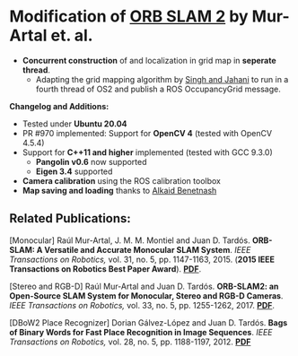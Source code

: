 # Modification of [ORB SLAM 2](https://github.com/raulmur/ORB_SLAM2) by Mur-Artal et. al.

* **Concurrent construction** of and localization in grid map in **seperate thread**.   
  * Adapting the grid mapping algorithm by [Singh and Jahani](https://github.com/abhineet123/ORB_SLAM2) to run in a fourth thread of OS2 and publish a ROS OccupancyGrid message.

**Changelog and Additions:**

* Tested under **Ubuntu 20.04**
* PR #970 implemented: Support for **OpenCV 4** (tested with OpenCV 4.5.4)
* Support for **C++11 and higher** implemented (tested with GCC 9.3.0)
  * **Pangolin v0.6** now supported
  * **Eigen 3.4** supported
* **Camera calibration** using the ROS calibration toolbox 
* **Map saving and loading** thanks to [Alkaid Benetnash]("https://github.com/Alkaid-Benetnash/ORB_SLAM2")

## Related Publications:

[Monocular] Raúl Mur-Artal, J. M. M. Montiel and Juan D. Tardós. **ORB-SLAM: A Versatile and Accurate Monocular SLAM System**. *IEEE Transactions on Robotics,* vol. 31, no. 5, pp. 1147-1163, 2015. (**2015 IEEE Transactions on Robotics Best Paper Award**). **[PDF](http://webdiis.unizar.es/~raulmur/MurMontielTardosTRO15.pdf)**.

[Stereo and RGB-D] Raúl Mur-Artal and Juan D. Tardós. **ORB-SLAM2: an Open-Source SLAM System for Monocular, Stereo and RGB-D Cameras**. *IEEE Transactions on Robotics,* vol. 33, no. 5, pp. 1255-1262, 2017. **[PDF](https://128.84.21.199/pdf/1610.06475.pdf)**.

[DBoW2 Place Recognizer] Dorian Gálvez-López and Juan D. Tardós. **Bags of Binary Words for Fast Place Recognition in Image Sequences**. *IEEE Transactions on Robotics,* vol. 28, no. 5, pp.  1188-1197, 2012. **[PDF](http://doriangalvez.com/php/dl.php?dlp=GalvezTRO12.pdf)**
